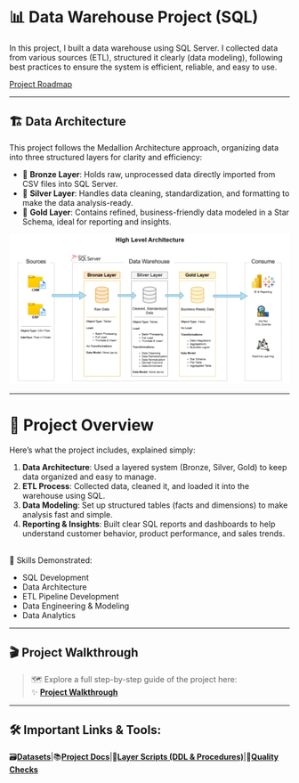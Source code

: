 # 📊 Data Warehouse Project (SQL)

In this project, I built a data warehouse using SQL Server. I collected data from various sources (ETL), structured it clearly (data modeling), following best practices to ensure the system is efficient, reliable, and easy to use.

[Project Roadmap](https://www.notion.so/Data-Warehouse-Project-22c7873853dd801286dcdc81ce2daecd?source=copy_link)

---
## 🏗️ Data Architecture
This project follows the Medallion Architecture approach, organizing data into three structured layers for clarity and efficiency:

- 🥉 **Bronze Layer**: Holds raw, unprocessed data directly imported from CSV files into SQL Server.
- 🥈 **Silver Layer**: Handles data cleaning, standardization, and formatting to make the data analysis-ready.
- 🥇 **Gold Layer**: Contains refined, business-friendly data modeled in a Star Schema, ideal for reporting and insights.

![image](https://github.com/Liba5432/Data-Warehouse-Project/blob/main/docs/diagrams/data_architecture.png)


---
# 📝 Project Overview
Here’s what the project includes, explained simply:

1. **Data Architecture**: Used a layered system (Bronze, Silver, Gold) to keep data organized and easy to manage.
2. **ETL Process**: Collected data, cleaned it, and loaded it into the warehouse using SQL.
3. **Data Modeling**: Set up structured tables (facts and dimensions) to make analysis fast and simple.
4. **Reporting & Insights**: Built clear SQL reports and dashboards to help understand customer behavior, product performance, and sales trends.
<br><br>

🌟 Skills Demonstrated:
- SQL Development
- Data Architecture
- ETL Pipeline Development
- Data Engineering & Modeling
- Data Analytics
  
---
## 🎬 Project Walkthrough

> 🗺️ Explore a full step-by-step guide of the project here:  
> ✨ [**Project Walkthrough**](https://github.com/Liba5432/Data-Warehouse-Project/blob/main/docs/project_walkthrough.md) 
---

## 🛠️ Important Links & Tools:
🗃️[**Datasets**](https://github.com/Liba5432/Data-Warehouse-Project/tree/main/datasets)|📚[**Project Docs**](https://github.com/Liba5432/Data-Warehouse-Project/tree/main/docs)|🧩[**Layer Scripts (DDL & Procedures)**](https://github.com/Liba5432/Data-Warehouse-Project/tree/main/scripts)|🧪[**Quality Checks**](https://github.com/Liba5432/Data-Warehouse-Project/tree/main/tests)
